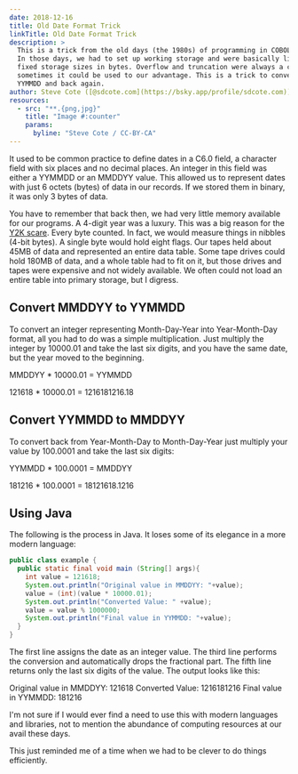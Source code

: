 ```yaml
---
date: 2018-12-16
title: Old Date Format Trick
linkTitle: Old Date Format Trick
description: >
  This is a trick from the old days (the 1980s) of programming in COBOL and RPG. 
  In those days, we had to set up working storage and were basically limited to 
  fixed storage sizes in bytes. Overflow and truncation were always a concern but 
  sometimes it could be used to our advantage. This is a trick to convert MMDDYY to 
  YYMMDD and back again.
author: Steve Cote ([@sdcote.com](https://bsky.app/profile/sdcote.com))
resources:
  - src: "**.{png,jpg}"
    title: "Image #:counter"
    params:
      byline: "Steve Cote / CC-BY-CA"
---
```

It used to be common practice to define dates in a C6.0 field, a character field with six places and no decimal places. An integer in this field was either a YYMMDD or an MMDDYY value. This allowed us to represent dates with just 6 octets (bytes) of data in our records. If we stored them in binary, it was only 3 bytes of data.

You have to remember that back then, we had very little memory available for our programs. A 4-digit year was a luxury. This was a big reason for the [Y2K scare](https://en.wikipedia.org/wiki/Year_2000_problem). Every byte counted. In fact, we would measure things in nibbles (4-bit bytes). A single byte would hold eight flags. Our tapes held about 45MB of data and represented an entire data table. Some tape drives could hold 180MB of data, and a whole table had to fit on it, but those drives and tapes were expensive and not widely available. We often could not load an entire table into primary storage, but I digress.

## Convert MMDDYY to YYMMDD
To convert an integer representing Month-Day-Year into Year-Month-Day format, all you had to do was a simple multiplication. Just multiply the integer by 10000.01 and take the last six digits, and you have the same date, but the year moved to the beginning.

MMDDYY * 10000.01 = YYMMDD

121618 * 10000.01 = 1216181216.18

## Convert YYMMDD to MMDDYY
To convert back from Year-Month-Day to Month-Day-Year just multiply your value by 100.0001 and take the last six digits:

YYMMDD * 100.0001 = MMDDYY

181216 * 100.0001 = 18121618.1216

## Using Java
The following is the process in Java. It loses some of its elegance in a more modern language:

```java
public class example {
  public static final void main (String[] args){
    int value = 121618;
    System.out.println("Original value in MMDDYY: "+value);
    value = (int)(value * 10000.01);
    System.out.println("Converted Value: " +value);
    value = value % 1000000;
    System.out.println("Final value in YYMMDD: "+value);
  }
}
```

The first line assigns the date as an integer value. The third line performs the conversion and automatically drops the fractional part. The fifth line returns only the last six digits of the value. The output looks like this:

Original value in MMDDYY: 121618
Converted Value: 1216181216
Final value in YYMMDD: 181216

I'm not sure if I would ever find a need to use this with modern languages and libraries, not to mention the abundance of computing resources at our avail these days.

This just reminded me of a time when we had to be clever to do things efficiently.
